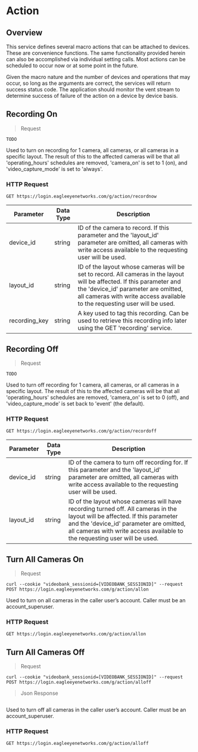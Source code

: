 # Action

<!--===================================================================-->
## Overview

This service defines several macro actions that can be attached to devices. These are convenience functions. The same functionality provided herein can also be accomplished via individual setting calls. Most actions can be scheduled to occur now or at some point in the future.

Given the macro nature and the number of devices and operations that may occur, so long as the arguments are correct, the services will return success status code. The application should monitor the vent stream to determine success of failure of the action on a device by device basis.

<!--===================================================================-->
## Recording On

> Request

```shell
TODO
```

Used to turn on recording for 1 camera, all cameras, or all cameras in a specific layout. The result of this to the affected cameras will be that all 'operating_hours' schedules are removed, 'camera_on' is set to 1 (on), and 'video_capture_mode' is set to 'always'.

### HTTP Request

`GET https://login.eagleeyenetworks.com/g/action/recordnow`

Parameter       | Data Type   | Description  
---------       | ----------- | -----------  
device_id     	| string      | ID of the camera to record. If this parameter and the 'layout_id' parameter are omitted, all cameras with write access available to the requesting user will be used.
layout_id    	| string      | ID of the layout whose cameras will be set to record. All cameras in the layout will be affected. If this parameter and the 'device_id' parameter are omitted, all cameras with write access available to the requesting user will be used.
recording_key   | string      | A key used to tag this recording. Can be used to retrieve this recording info later using the GET 'recording' service.

<!--===================================================================-->
## Recording Off

> Request

```shell
TODO
```

Used to turn off recording for 1 camera, all cameras, or all cameras in a specific layout. The result of this to the affected cameras will be that all 'operating_hours' schedules are removed, 'camera_on' is set to 0 (off), and 'video_capture_mode' is set back to 'event' (the default).

### HTTP Request

`GET https://login.eagleeyenetworks.com/g/action/recordoff`

Parameter       | Data Type   | Description  
---------       | ----------- | -----------  
device_id     	| string      | ID of the camera to turn off recording for. If this parameter and the 'layout_id' parameter are omitted, all cameras with write access available to the requesting user will be used.
layout_id    	| string      | ID of the layout whose cameras will have recording turned off. All cameras in the layout will be affected. If this parameter and the 'device_id' parameter are omitted, all cameras with write access available to the requesting user will be used.

<!--===================================================================-->
## Turn All Cameras On

> Request

```shell
curl --cookie "videobank_sessionid=[VIDEOBANK_SESSIONID]" --request POST https://login.eagleeyenetworks.com/g/action/allon
```

Used to turn on all cameras in the caller user’s account. Caller must be an account_superuser.

### HTTP Request

`GET https://login.eagleeyenetworks.com/g/action/allon`

<!--===================================================================-->
## Turn All Cameras Off

> Request

```shell
curl --cookie "videobank_sessionid=[VIDEOBANK_SESSIONID]" --request POST https://login.eagleeyenetworks.com/g/action/alloff
```

> Json Response

```json
```

Used to turn off all cameras in the caller user’s account. Caller must be an account_superuser.

### HTTP Request

`GET https://login.eagleeyenetworks.com/g/action/alloff`